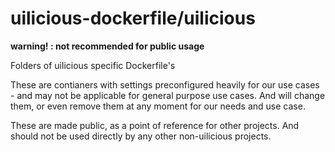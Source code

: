 # uilicious-dockerfile/uilicious

**warning! : not recommended for public usage**

Folders of uilicious specific Dockerfile's

These are contianers with settings preconfigured heavily for our use cases - and may not be applicable for general purpose use cases.
And will change them, or even remove them at any moment for our needs and use case.

These are made public, as a point of reference for other projects. And should not be used directly by any other non-uilicious projects.
